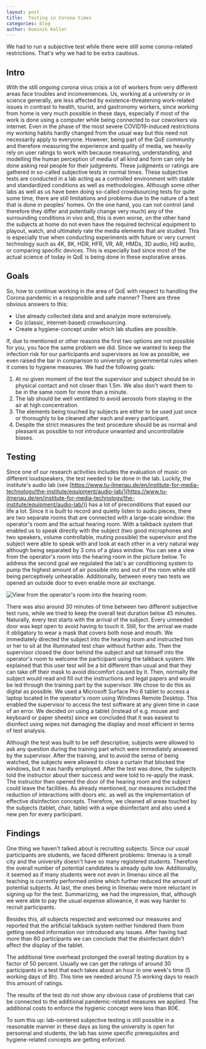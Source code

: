 ```yaml
---
layout: post
title:  Testing in Corona times
categories: blog
author: Dominik Keller
---
```

We had to run a subjective test while there were still some corona-related restrictions. That's why we had to be extra cautious.

## Intro
With the still ongoing corona virus crisis a lot of workers from very different areas face troubles and inconveniences. <!--- While every single one counts, some are hit harder than others and have to deal with working from home, working short-time or even losing their jobs while managing their kids who can't go to school and living life in a very unusual and troubling way. -->
Us, working at a university or in science generally, are less affected by existence-threatening work-related issues in contrast to health, tourist, and gastronomy workers, since working from home is very much possible in these days, especially if most of the work is done using a computer while being connected to our coworkers via internet.
Even in the phase of the most severe COVID19-induced restrictions my working habits hardly changed from the usual way but this need not necessarily apply to everyone.
However, being part of the QoE community and therefore measuring the experience and quality of media, we heavily rely on user ratings to work with because measuring, understanding, and modelling the human perception of media of all kind and form can only be done asking real people for their judgments.
These judgments or ratings are gathered in so-called subjective tests in normal times. These subjective tests are conducted in a lab acting as a controlled environment with stable and standardized conditions as well as methodologies. Although some other labs as well as us have been doing so-called crowdsourcing tests for quite some time, there are still limitations and problems due to the nature of a test that is done in peoples' homes. On the one hand, you can not control (and therefore they differ and potentially change very much) any of the surrounding conditions in vivo and, this is even worse, on the other hand the subjects at home do not even have the required technical equipment to playout, watch, and ultimately rate the media elements that are studied. This is especially true when conducting experiments with future or very current technology such as 4K, 8K, HDR, HFR, VR, AR, HMDs, 3D audio, HQ audio, or comparing specific devices. This is especially bad since most of the actual science of today in QoE is being done in these explorative areas.

## Goals
So, how to continue working in the area of QoE with respect to handling the Corona pandemic in a responsible and safe manner?
There are three obvious answers to this:
- Use already collected data and and analyze more extensively.
- Go (classic, internet-based) crowdsourcing.
- Create a hygiene-concept under which lab studies are possible.

If, due to mentioned or other reasons the first two options are not possible for you, you face the same problem we did. Since we wanted to keep the infection risk for our participants and supervisors as low as possible, we even raised the bar in comparison to university or governmental rules when it comes to hygiene measures.
We had the following goals:
1. At no given moment of the test the supervisor and subject should be in physical contact and not closer than 1.5m. We also don't want them to be in the same room for more than a minute.
2. The lab should be well ventilated to avoid aerosols from staying in the air at high concentration.
3. The elements being touched by subjects are either to be used just once or thoroughly to be cleaned after each and every participant.
4. Despite the strict measures the test procedure should be as normal and pleasant as possible to not introduce unwanted and uncontrollable biases.

## Testing
Since one of our research activities includes the evaluation of music on different loudspeakers, the test needed to be done in the lab. Luckily, the institute's audio lab (see [https://www.tu-ilmenau.de/en/institute-for-media-technology/the-institute/equipment/audio-lab/](https://www.tu-ilmenau.de/en/institute-for-media-technology/the-institute/equipment/audio-lab/)) has a lot of preconditions that eased our life a lot. Since it is built to record and quietly listen to audio pieces, there are two separate rooms that are connected with a large-scale window: the operator's room and the actual hearing room. With a talkback system that enabled us to speak directly with the subject (two good microphones and two speakers, volume controllable, muting possible) the supervisor and the subject were able to speak with and look at each other in a very natural way although being separated by 3 cms of a glass window. You can see a view from the operator's room into the hearing room in the picture below. To address the second goal we regulated the lab's air conditioning system to pump the highest amount of air possible into and out of the room while still being perceptively unhearable. Additionally, between every two tests we opened an outside door to even enable more air exchange.

![View from the operator's room into the hearing room.](https://i.imgur.com/IWENfxp.jpg)

There was also around 30 minutes of time between two different subjective test runs, while we tried to keep the overall test duration below 45 minutes.
Naturally, every test starts with the arrival of the subject. Every unneeded door was kept open to avoid having to touch it. Still, for the arrival we made it obligatory to wear a mask that covers both nose and mouth. We immediately directed the subject into the hearing room and instructed him or her to sit at the illuminated test chair without further ado. Then the supervisor closed the door behind the subject and sat himself into the operator's room to welcome the participant using the talkback system. We explained that this user test will be a bit different than usual and that they can take off their mask to avoid discomfort caused by it. Then, normally the subject would read and fill out the instructions and legal papers and would be led through the training part by the supervisor. We chose to do this as digital as possible. We used a Microsoft Surface Pro 6 tablet to access a laptop located in the operator's room using Windows Remote Desktop. This enabled the supervisor to access the test software at any given time in case of an error.
We decided on using a tablet (instead of e.g. mouse and keyboard or paper sheets) since we concluded that it was easiest to disinfect using wipes not damaging the display and most efficient in terms of test analysis.

Although the test was built to be self descriptive, subjects were allowed to ask any question during the training part which were immediately answered by the supervisor. After the training, and to avoid the sense of being watched, the subjects were allowed to close a curtain that blocked the windows, but it was hardly employed. After the test was done, the subjects told the instructor about their success and were told to re-apply the mask. The instructor then opened the door of the hearing room and the subject could leave the facilities.
As already mentioned, our measures included the reduction of interactions with doors etc. as well as the implementation of effective disinfection concepts. Therefore, we cleaned all areas touched by the subjects (tablet, chair, table) with a wipe disinfectant and also used a new pen for every participant.

## Findings
One thing we haven't talked about is recruiting subjects. Since our usual participants are students, we faced different problems: Ilmenau is a small city and the university doesn't have so many registered students. Therefore the overall number of potential candidates is already quite low. Additionally, it seemed as if many students were not even in Ilmenau since all the teaching is currently performed online which further reduced the amount of potential subjects. At last, the ones being in Ilmenau were more reluctant in signing up for the test. Summarizing, we had the impression, that, although we were able to pay the usual expense allowance, it was way harder to recruit participants.

Besides this, all subjects respected and welcomed our measures and reported that the artificial talkback system neither hindered them from getting needed information nor introduced any issues. After having had more than 60 participants we can conclude that the disinfectant didn't affect the display of the tablet.

The additional time overhead prolonged the overall testing duration by a factor of 50 percent. Usually we can get the ratings of around 30 participants in a test that each takes about an hour in one week's time (5 working days of 8h). This time we needed around 7.5 working days to reach this amount of ratings.

The results of the test do not show any obvious case of problems that can be connected to the additional pandemic-related measures we applied. The additional costs to enforce the hygienic concept were less than 80€.

To sum this up: lab-centered subjective testing is still possible in a reasonable manner in these days as long the university is open for personnal and students, the lab has some specific prerequisites and hygiene-related concepts are getting enforced.
